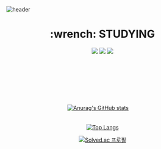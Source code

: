 
![header](https://capsule-render.vercel.app/api?type=waving&color=gradient&height=300&section=header&text=turfguy&fontSize=100)


   <div align=center><h1>:wrench: STUDYING</h1></div>
  <div align=center>
     <img src="https://img.shields.io/badge/javascript-F7DF1E?style=for-the-badge&logo=javascript&logoColor=black">
     <img src="https://img.shields.io/badge/react-61DAFB?style=for-the-badge&logo=react&logoColor=black"> 
    <img src="https://img.shields.io/badge/node.js-339933?style=for-the-badge&logo=Node.js&logoColor=white">
  
  
  <br><br><br><br><br><br>
 
[![Anurag's GitHub stats](https://github-readme-stats.vercel.app/api?username=turfguy&theme=tokyonight&show_icons=true)](https://github.com/anuraghazra/github-readme-stats)               &nbsp;&nbsp;&nbsp;&nbsp;&nbsp;
 <br> <br> <br>
[![Top Langs](https://github-readme-stats.vercel.app/api/top-langs/?username=turfguy&layout=compact&theme=tokyonight)](https://github.com/anuraghazra/github-readme-stats)

[![Solved.ac
  프로필](http://mazassumnida.wtf/api/v2/generate_badge?boj=ksm0811)](https://solved.ac/ksm0811)
